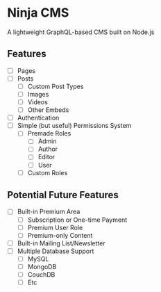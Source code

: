# Ninja CMS

A lightweight GraphQL-based CMS built on Node.js

## Features
- [ ] Pages
- [ ] Posts
  - [ ] Custom Post Types
  - [ ] Images
  - [ ] Videos
  - [ ] Other Embeds
- [ ] Authentication
- [ ] Simple (but useful) Permissions System
  - [ ] Premade Roles
    - [ ] Admin
    - [ ] Author
    - [ ] Editor
    - [ ] User
  - [ ] Custom Roles

## Potential Future Features
- [ ] Built-in Premium Area
  - [ ] Subscription or One-time Payment
  - [ ] Premium User Role
  - [ ] Premium-only Content
- [ ] Built-in Mailing List/Newsletter
- [ ] Multiple Database Support
  - [ ] MySQL
  - [ ] MongoDB
  - [ ] CouchDB
  - [ ] Etc
